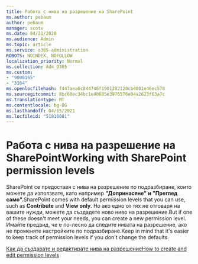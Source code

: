 ```yaml
---
title: Работа с нива на разрешение на SharePoint
ms.author: pebaum
author: pebaum
manager: scotv
ms.date: 04/21/2020
ms.audience: Admin
ms.topic: article
ms.service: o365-administration
ROBOTS: NOINDEX, NOFOLLOW
localization_priority: Normal
ms.collection: Adm_O365
ms.custom:
- "9000165"
- "3164"
ms.openlocfilehash: f447aea6c844746f1901382120cb4081e46ec578
ms.sourcegitcommit: 8bc60ec34bc1e40685e3976576e04a2623f63a7c
ms.translationtype: MT
ms.contentlocale: bg-BG
ms.lasthandoff: 04/15/2021
ms.locfileid: "51816081"
---
```

# <a name="working-with-sharepoint-permission-levels"></a><span data-ttu-id="b6d26-102">Работа с нива на разрешение на SharePoint</span><span class="sxs-lookup"><span data-stu-id="b6d26-102">Working with SharePoint permission levels</span></span>

<span data-ttu-id="b6d26-103">SharePoint се предоставя с нива на разрешение по подразбиране, които можете да използвате, като например **"Допринасяне"** **и "Преглед само".**</span><span class="sxs-lookup"><span data-stu-id="b6d26-103">SharePoint comes with default permission levels that you can use, such as **Contribute** and **View only**.</span></span> <span data-ttu-id="b6d26-104">Но ако едно от тях не отговаря на вашите нужди, можете да създадете ново ниво на разрешение.</span><span class="sxs-lookup"><span data-stu-id="b6d26-104">But if one of these doesn't meet your needs, you can create a new permission level.</span></span> <span data-ttu-id="b6d26-105">Имайте предвид, че е по-лесно да следите нивата на разрешение, ако не променяте настройките по подразбиране.</span><span class="sxs-lookup"><span data-stu-id="b6d26-105">Keep in mind that it's easier to keep track of permission levels if you don't change the defaults.</span></span>

[<span data-ttu-id="b6d26-106">Как да създавате и редактирате нива на разрешение</span><span class="sxs-lookup"><span data-stu-id="b6d26-106">How to create and edit permission levels</span></span>](https://docs.microsoft.com/sharepoint/how-to-create-and-edit-permission-levels)
